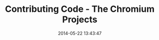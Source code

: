 ---
date: 2014-05-22 13:43:47
link:
  source: pocket
  source_url: https://getpocket.com
  text: Contributing Code - The Chromium Projects
  url: http://dev.chromium.org/developers/contributing-code
slug: contributing-code-the-chromium-projects
source: pocket
title: Contributing Code - The Chromium Projects
---